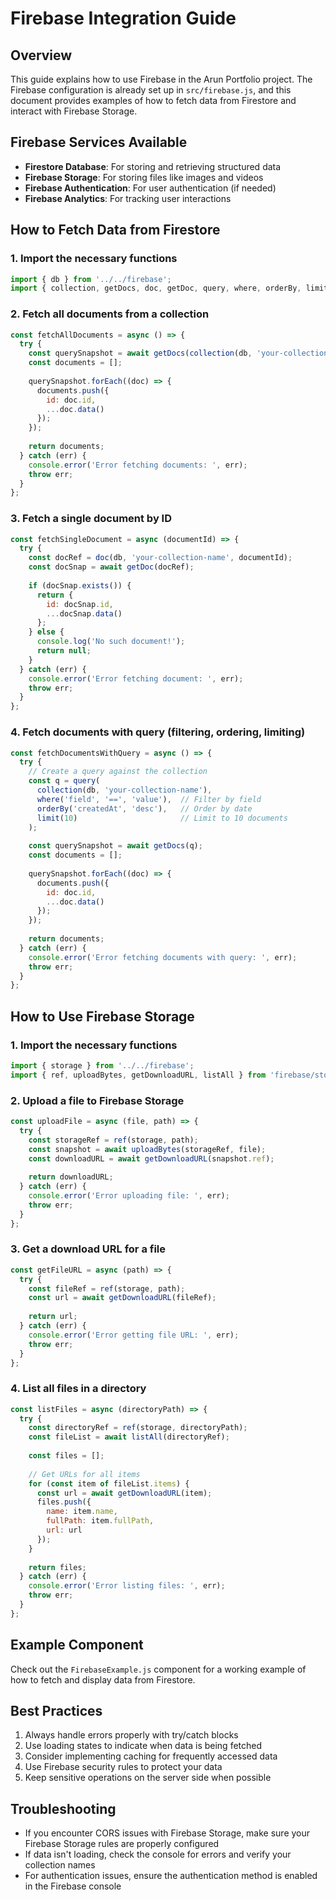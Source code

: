 # Firebase Integration Guide

## Overview
This guide explains how to use Firebase in the Arun Portfolio project. The Firebase configuration is already set up in `src/firebase.js`, and this document provides examples of how to fetch data from Firestore and interact with Firebase Storage.

## Firebase Services Available
- **Firestore Database**: For storing and retrieving structured data
- **Firebase Storage**: For storing files like images and videos
- **Firebase Authentication**: For user authentication (if needed)
- **Firebase Analytics**: For tracking user interactions

## How to Fetch Data from Firestore

### 1. Import the necessary functions
```javascript
import { db } from '../../firebase';
import { collection, getDocs, doc, getDoc, query, where, orderBy, limit } from 'firebase/firestore';
```

### 2. Fetch all documents from a collection
```javascript
const fetchAllDocuments = async () => {
  try {
    const querySnapshot = await getDocs(collection(db, 'your-collection-name'));
    const documents = [];
    
    querySnapshot.forEach((doc) => {
      documents.push({
        id: doc.id,
        ...doc.data()
      });
    });
    
    return documents;
  } catch (err) {
    console.error('Error fetching documents: ', err);
    throw err;
  }
};
```

### 3. Fetch a single document by ID
```javascript
const fetchSingleDocument = async (documentId) => {
  try {
    const docRef = doc(db, 'your-collection-name', documentId);
    const docSnap = await getDoc(docRef);
    
    if (docSnap.exists()) {
      return {
        id: docSnap.id,
        ...docSnap.data()
      };
    } else {
      console.log('No such document!');
      return null;
    }
  } catch (err) {
    console.error('Error fetching document: ', err);
    throw err;
  }
};
```

### 4. Fetch documents with query (filtering, ordering, limiting)
```javascript
const fetchDocumentsWithQuery = async () => {
  try {
    // Create a query against the collection
    const q = query(
      collection(db, 'your-collection-name'),
      where('field', '==', 'value'),  // Filter by field
      orderBy('createdAt', 'desc'),   // Order by date
      limit(10)                       // Limit to 10 documents
    );
    
    const querySnapshot = await getDocs(q);
    const documents = [];
    
    querySnapshot.forEach((doc) => {
      documents.push({
        id: doc.id,
        ...doc.data()
      });
    });
    
    return documents;
  } catch (err) {
    console.error('Error fetching documents with query: ', err);
    throw err;
  }
};
```

## How to Use Firebase Storage

### 1. Import the necessary functions
```javascript
import { storage } from '../../firebase';
import { ref, uploadBytes, getDownloadURL, listAll } from 'firebase/storage';
```

### 2. Upload a file to Firebase Storage
```javascript
const uploadFile = async (file, path) => {
  try {
    const storageRef = ref(storage, path);
    const snapshot = await uploadBytes(storageRef, file);
    const downloadURL = await getDownloadURL(snapshot.ref);
    
    return downloadURL;
  } catch (err) {
    console.error('Error uploading file: ', err);
    throw err;
  }
};
```

### 3. Get a download URL for a file
```javascript
const getFileURL = async (path) => {
  try {
    const fileRef = ref(storage, path);
    const url = await getDownloadURL(fileRef);
    
    return url;
  } catch (err) {
    console.error('Error getting file URL: ', err);
    throw err;
  }
};
```

### 4. List all files in a directory
```javascript
const listFiles = async (directoryPath) => {
  try {
    const directoryRef = ref(storage, directoryPath);
    const fileList = await listAll(directoryRef);
    
    const files = [];
    
    // Get URLs for all items
    for (const item of fileList.items) {
      const url = await getDownloadURL(item);
      files.push({
        name: item.name,
        fullPath: item.fullPath,
        url: url
      });
    }
    
    return files;
  } catch (err) {
    console.error('Error listing files: ', err);
    throw err;
  }
};
```

## Example Component
Check out the `FirebaseExample.js` component for a working example of how to fetch and display data from Firestore.

## Best Practices
1. Always handle errors properly with try/catch blocks
2. Use loading states to indicate when data is being fetched
3. Consider implementing caching for frequently accessed data
4. Use Firebase security rules to protect your data
5. Keep sensitive operations on the server side when possible

## Troubleshooting
- If you encounter CORS issues with Firebase Storage, make sure your Firebase Storage rules are properly configured
- If data isn't loading, check the console for errors and verify your collection names
- For authentication issues, ensure the authentication method is enabled in the Firebase console